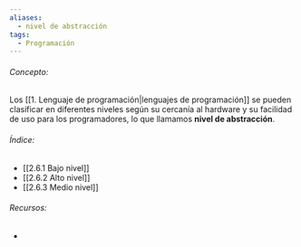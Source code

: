 ```yaml
---
aliases:
  - nivel de abstracción
tags:
  - Programación
---
```

###### Concepto:

Los [[1. Lenguaje de programación|lenguajes de programación]] se pueden clasificar en diferentes niveles según su cercanía al hardware y su facilidad de uso para los programadores, lo que llamamos **nivel de abstracción**.

###### Índice:

- [[2.6.1 Bajo nivel]]
- [[2.6.2 Alto nivel]]
- [[2.6.3 Medio nivel]]

###### Recursos:

- []()